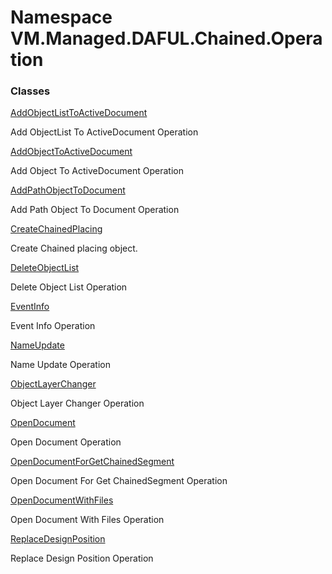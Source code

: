 # Namespace VM.Managed.DAFUL.Chained.Operation

### Classes

 [AddObjectListToActiveDocument](VM.Managed.DAFUL.Chained.Operation.AddObjectListToActiveDocument.md)

Add ObjectList To ActiveDocument Operation

 [AddObjectToActiveDocument](VM.Managed.DAFUL.Chained.Operation.AddObjectToActiveDocument.md)

Add Object To ActiveDocument Operation

 [AddPathObjectToDocument](VM.Managed.DAFUL.Chained.Operation.AddPathObjectToDocument.md)

Add Path Object To Document Operation

 [CreateChainedPlacing](VM.Managed.DAFUL.Chained.Operation.CreateChainedPlacing.md)

Create Chained placing object.

 [DeleteObjectList](VM.Managed.DAFUL.Chained.Operation.DeleteObjectList.md)

Delete Object List Operation

 [EventInfo](VM.Managed.DAFUL.Chained.Operation.EventInfo.md)

Event Info Operation

 [NameUpdate](VM.Managed.DAFUL.Chained.Operation.NameUpdate.md)

Name Update Operation

 [ObjectLayerChanger](VM.Managed.DAFUL.Chained.Operation.ObjectLayerChanger.md)

Object Layer Changer Operation

 [OpenDocument](VM.Managed.DAFUL.Chained.Operation.OpenDocument.md)

Open Document Operation

 [OpenDocumentForGetChainedSegment](VM.Managed.DAFUL.Chained.Operation.OpenDocumentForGetChainedSegment.md)

Open Document For Get ChainedSegment Operation

 [OpenDocumentWithFiles](VM.Managed.DAFUL.Chained.Operation.OpenDocumentWithFiles.md)

Open Document With Files Operation

 [ReplaceDesignPosition](VM.Managed.DAFUL.Chained.Operation.ReplaceDesignPosition.md)

Replace Design Position Operation


